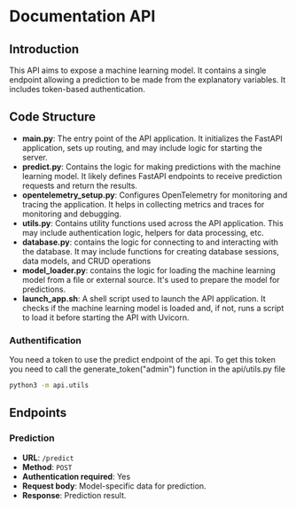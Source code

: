 # Documentation API

## Introduction

This API aims to expose a machine learning model. It contains a single endpoint allowing a prediction to be made from the explanatory variables. It includes token-based authentication.



## Code Structure

- **main.py**: The entry point of the API application. It initializes the FastAPI application, sets up routing, and may include logic for starting the server.
- **predict.py**: Contains the logic for making predictions with the machine learning model. It likely defines FastAPI endpoints to receive prediction requests and return the results.
- **opentelemetry_setup.py**: Configures OpenTelemetry for monitoring and tracing the application. It helps in collecting metrics and traces for monitoring and debugging.
- **utils.py**: Contains utility functions used across the API application. This may include authentication logic, helpers for data processing, etc.
- **database.py**: contains the logic for connecting to and interacting with the database. It may include functions for creating database sessions, data models, and CRUD operations
- **model_loader.py**: contains the logic for loading the machine learning model from a file or external source. It's used to prepare the model for predictions.
- **launch_app.sh**: A shell script used to launch the API application. It checks if the machine learning model is loaded and, if not, runs a script to load it before starting the API with Uvicorn.

### Authentification

You need a token to use the predict endpoint of the api.
To get this token you need to call the generate_token("admin") function in the api/utils.py file

```bash
python3 -m api.utils
```

## Endpoints

### Prediction

- **URL**: `/predict`
- **Method**: `POST`
- **Authentication required**: Yes
- **Request body**: Model-specific data for prediction.
- **Response**: Prediction result.
